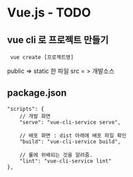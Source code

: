 # Vue.js - TODO

## vue cli 로 프로젝트 만들기
```
 vue create [프로젝트명]
```
public => static 한 파일
src = > 개발소스

## package.json
```
"scripts": {
    // 개발 화면
    "serve": "vue-cli-service serve",
    
    // 배포 화면 : dist 아래에 배포 파일 확인
    "build": "vue-cli-service build",

    // 룰에 위배되는 것을 알려줌.
    "lint": "vue-cli-service lint"
},
```